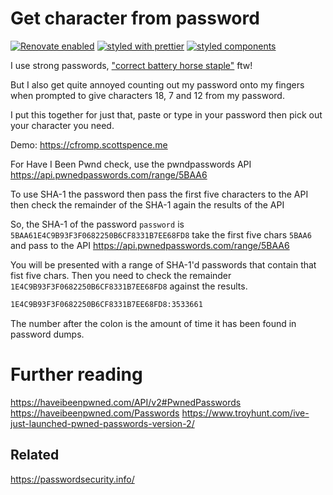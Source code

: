 # Get character from password

[![Renovate enabled](https://img.shields.io/badge/renovate-enabled-brightgreen.svg)](https://renovatebot.com/)
[![styled with prettier](https://img.shields.io/badge/styled_with-prettier-ff69b4.svg)](https://github.com/prettier/prettier)
[![styled components](https://img.shields.io/badge/style-%F0%9F%92%85%20styled--components-orange.svg?colorB=daa357&colorA=db748e)](https://github.com/styled-components/styled-components)

I use strong passwords, ["correct battery horse staple"] ftw!

But I also get quite annoyed counting out my password onto my fingers
when prompted to give characters 18, 7 and 12 from my password.

I put this together for just that, paste or type in your password then
pick out your character you need.

Demo: https://cfromp.scottspence.me

For Have I Been Pwnd check, use the pwndpasswords API
https://api.pwnedpasswords.com/range/5BAA6

To use SHA-1 the password then pass the first five characters to the
API then check the remainder of the SHA-1 again the results of the API

So, the SHA-1 of the password `password` is
`5BAA61E4C9B93F3F0682250B6CF8331B7EE68FD8` take the first five chars
`5BAA6` and pass to the API https://api.pwnedpasswords.com/range/5BAA6

You will be presented with a range of SHA-1'd passwords that contain
that fist five chars. Then you need to check the remainder
`1E4C9B93F3F0682250B6CF8331B7EE68FD8` against the results.

```bash
1E4C9B93F3F0682250B6CF8331B7EE68FD8:3533661
```

The number after the colon is the amount of time it has been found in
password dumps.

# Further reading

https://haveibeenpwned.com/API/v2#PwnedPasswords
https://haveibeenpwned.com/Passwords
https://www.troyhunt.com/ive-just-launched-pwned-passwords-version-2/

## Related

https://passwordsecurity.info/

["correct battery horse staple"]: https://xkcd.com/936/
